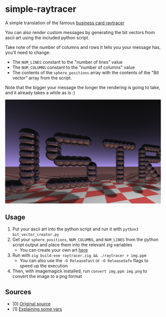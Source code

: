 # simple-raytracer
A simple translation of the famous [business card raytracer](https://fabiensanglard.net/rayTracing_back_of_business_card/)

You can also render custom messages by generating the bit vectors from ascii art using the included python script.

Take note of the number of columns and rows it tells you your message has, you'll need to change:

  - The `NUM_LINES` constant to the "number of lines" value
  - The `NUM_COLUMNS` constant to the "number of columns" value
  - The contents of the `sphere_positions` array with the contents of the "Bit vector" array from the script.

Note that the bigger your message the longer the rendering is going to take, and it already takes a while as is :)

![rendered img](/jstr.png)

## Usage

  1. Put your ascii art into the python script and run it with `python3 bit_vector_creator.py`
  2. Get your `sphere_positions`, `NUM_COLUMNS`, and `NUM_LINES` from the python script output and place them into the relevant zig variables
     - You can create your own art [here](https://asciiflow.com/#/)
  3. Run with `zig build-exe raytracer.zig && ./raytracer > img.ppm`
     - You can also use the `-O ReleaseFast`  or `-O ReleaseSafe` flags to speed up the execution
  4. Then, with imagemagick installed, run `convert img.ppm img.png` to convert the image to a png format

## Sources
  - [0] [Original source](https://fabiensanglard.net/rayTracing_back_of_business_card/)
  - [1] [Explaining some vars](https://news.ycombinator.com/item?id=6425965)
